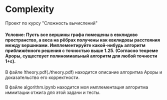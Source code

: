 # Complexity
Проект по курсу "Сложность вычислений"

#### Условие: Пусть все вершины графа помещены в евклидово пространство, а веса на рёбрах получены как евклидовы расстояния между вершинами. Имплементируйте какой-нибудь алгоритм приближённого решения с точностью выше 1.25. (Согласно теореме Ароры, существует полиномиальный алгоритм для любой точности 1+ε).

В файле !theory.pdf(./theory.pdf) находится описание алгоритма Ароры и доказательство его корректности.

В файле algorithm.ipynb находится моя имплементация алгоритма иммитации отжига для этой задачи и тесты.

